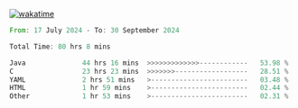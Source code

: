 [![wakatime](https://wakatime.com/badge/user/5970ac98-85fb-4bfd-a7d8-142e7d5bd274.svg)](https://wakatime.com/@5970ac98-85fb-4bfd-a7d8-142e7d5bd274)

<!--START_SECTION:waka-->

```rust
From: 17 July 2024 - To: 30 September 2024

Total Time: 80 hrs 8 mins

Java              44 hrs 16 mins  >>>>>>>>>>>>>------------   53.98 %
C                 23 hrs 23 mins  >>>>>>>------------------   28.51 %
YAML              2 hrs 51 mins   >------------------------   03.48 %
HTML              1 hr 59 mins    >------------------------   02.44 %
Other             1 hr 53 mins    >------------------------   02.31 %
```

<!--END_SECTION:waka-->

